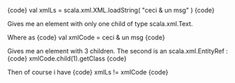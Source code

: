 {code}
val xmlLs = scala.xml.XML.loadString( "<a>ceci &amp; un msg</a>" )
{code}

Gives me an element with only one child of type scala.xml.Text.

Where as
{code}
val xmlCode = <a>ceci &amp; un msg</a>
{code}

Gives me an element with 3 children. The second is an scala.xml.EntityRef :
{code}
xmlCode.child(1).getClass
{code}

Then of course i have
{code}
xmlLs != xmlCode
{code}
